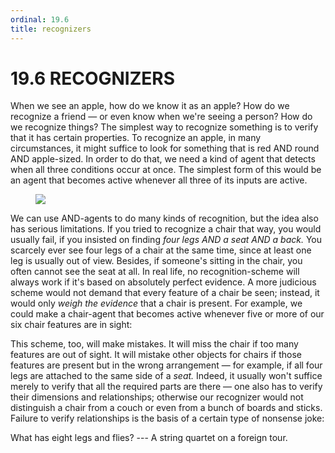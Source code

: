 ```yaml
---
ordinal: 19.6
title: recognizers
---
```


# 19.6 RECOGNIZERS 

<p>When we see an apple, how do we know it as an apple? How do we recognize a friend &mdash; or even know when we're seeing a person? How do we recognize things? The simplest way to recognize something is to verify that it has certain properties. To recognize an apple, in many circumstances, it might suffice to look for something that is red AND round AND apple-sized. In order to do that, we need a kind of agent that detects when all three conditions occur at once. The simplest form of this would be an agent that becomes active whenever all three of its inputs are active.</p>
<figure><img src="/images/ch19/19-4.png"></img></figure>
<p>We can use AND-agents to do many kinds of recognition, but the idea also has serious limitations. If you tried to recognize a chair that way, you would usually fail, if you insisted on finding <em>four legs AND a seat AND a back.</em> You scarcely ever see four legs of a chair at the same time, since at least one leg is usually out of view. Besides, if someone's sitting in the chair, you often cannot see the seat at all. In real life, no recognition-scheme will always work if it's based on absolutely perfect evidence. A more judicious scheme would not demand that every feature of a chair be seen; instead, it would only <em>weigh the evidence</em> that a chair is present. For example, we could make a chair-agent that becomes active whenever five or more of our six chair features are in sight:</p>
<p>This scheme, too, will make mistakes. It will miss the chair if too many features are out of sight. It will mistake other objects for chairs if those features are present but in the wrong arrangement &mdash; for example, if all four legs are attached to the same side of a <em>seat.</em> Indeed, it usually won't suffice merely to verify that all the required parts are there &mdash; one also has to verify their dimensions and relationships; otherwise our recognizer would not distinguish a chair from a couch or even from a bunch of boards and sticks. Failure to verify relationships is the basis of a certain type of nonsense joke:</p>
<p>What has eight legs and flies? --- A string quartet on a foreign tour.</p>